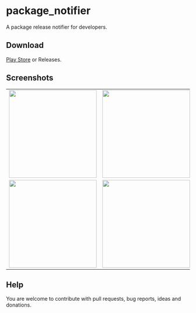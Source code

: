# package_notifier

A package release notifier for developers.

## Download

[Play Store](https://play.google.com/store/apps/details?id=com.bostrot.packagenotifier) or Releases.

## Screenshots
<table>
<tr>
  <td><img width="240" src="https://i.imgur.com/oWxuzgy.jpg"></td>
  <td><img width="240" src="https://i.imgur.com/iaCqrxy.jpg"></td>
  <td><img width="240" src="https://i.imgur.com/nsUKRjT.jpg"></td>
</tr>
<tr>
  <td><img width="240" src="https://i.imgur.com/a7TrJ8J.jpg"></td>
  <td><img width="240" src="https://i.imgur.com/gkEBZ00.jpg"></td>
  <td><img width="240" src="https://i.imgur.com/a7TrJ8J.jpg"></td>
</tr>
</table>

## Help

You are welcome to contribute with pull requests, bug reports, ideas and donations.